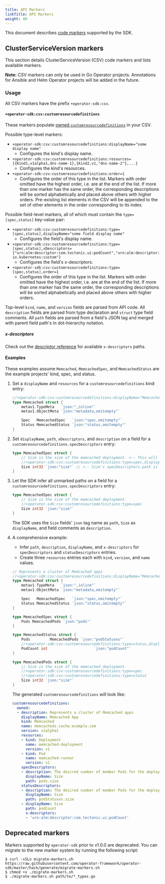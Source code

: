 ```yaml
---
title: API Markers
linkTitle: API Markers
weight: 40
---
```


This document describes [code markers][markers] supported by the SDK.

## ClusterServiceVersion markers

This section details ClusterServiceVersion (CSV) code markers and lists available markers.

**Note:** CSV markers can only be used in Go Operator projects. Annotations for Ansible and Helm Operator projects will be added in the future.

### Usage

All CSV markers have the prefix `+operator-sdk:csv`.

#### `+operator-sdk:csv:customresourcedefinitions`

These markers populate [owned `customresourcedefinitions`][csv-crds] in your CSV.

Possible type-level markers:
- `+operator-sdk:csv:customresourcedefinitions:displayName="some display name"`
	- Configures the kind's display name.
- `+operator-sdk:csv:customresourcedefinitions:resources={{Kind1,v1alpha1,dns-name-1},{Kind2,v1,"dns-name-2"},...}`
	- Configures the kind's resources.
- `+operator-sdk:csv:customresourcedefinitions:order=1`
	- Configures the order of this type in the list. Markers with order omitted have the highest order, i.e. are at the end of the list. If more than one marker has the same order, the corresponding descriptions will be sorted alphabetically and placed above others with higher orders. Pre-existing list elements in the CSV will be appended to the set of other elements in the order corresponding to its index.

Possible field-level markers, all of which must contain the `type=[spec,status]` key-value pair:
- `+operator-sdk:csv:customresourcedefinitions:type=[spec,status],displayName="some field display name"`
	- Configures the field's display name.
- `+operator-sdk:csv:customresourcedefinitions:type=[spec,status],xDescriptors={"urn:alm:descriptor:com.tectonic.ui:podCount","urn:alm:descriptor:io.kubernetes:custom"}`
	- Configures the field's x-descriptors.
- `+operator-sdk:csv:customresourcedefinitions:type=[spec,status],order=1`
	- Configures the order of this type in the list. Markers with order omitted have the highest order, i.e. are at the end of the list. If more than one marker has the same order, the corresponding descriptions will be sorted alphabetically and placed above others with higher orders.

Top-level `kind`, `name`, and `version` fields are parsed from API code.
All `description` fields are parsed from type declaration and `struct` type field comments.
All `path` fields are parsed from a field's JSON tag and merged with parent
field path's in dot-hierarchy notation.

##### x-descriptors

Check out the [descriptor reference][csv-x-desc] for available `x-descriptors` paths.

#### Examples

These examples assume `Memcached`, `MemcachedSpec`, and `MemcachedStatus` are the example projects' kind, spec, and status.

1. Set a `displayName` and `resources` for a `customresourcedefinitions` kind entry:

	```go
	//+operator-sdk:csv:customresourcedefinitions:displayName="Memcached App",resources={{Pod,v1,memcached-runner},{Deployment,v1,memcached-deployment}}
	type Memcached struct {
		metav1.TypeMeta   `json:",inline"`
		metav1.ObjectMeta `json:"metadata,omitempty"`

		Spec   MemcachedSpec   `json:"spec,omitempty"`
		Status MemcachedStatus `json:"status,omitempty"`
	}
	```

2. Set `displayName`, `path`, `xDescriptors`, and `description` on a field for a `customresourcedefinitions.specDescriptors` entry:

	```go
	type MemcachedSpec struct {
		// Size is the size of the memcached deployment. <-- This will become Size's specDescriptors.description.
		//+operator-sdk:csv:customresourcedefinitions:type=spec,displayName="Number of pods",xDescriptors={"urn:alm:descriptor:com.tectonic.ui:podCount","urn:alm:descriptor:io.kubernetes:custom"}
		Size int32 `json:"size"` // <-- Size's specDescriptors.path is inferred from this JSON tag.
	}
	```

3. Let the SDK infer all unmarked paths on a field for a `customresourcedefinitions.specDescriptors` entry:

	```go
	type MemcachedSpec struct {
		// Size is the size of the memcached deployment.
		//+operator-sdk:csv:customresourcedefinitions:type=spec
		Size int32 `json:"size"`
	}
	```

	The SDK uses the `Size` fields' `json` tag name as `path`, `Size` as `displayName`, and field comments as `description`.

4. A comprehensive example:
	- Infer `path`, `description`, `displayName`, and `x-descriptors` for `specDescriptors` and `statusDescriptors` entries.
	- Create three `resources` entries each with `kind`, `version`, and `name` values.

	```go
	// Represents a cluster of Memcached apps
	//+operator-sdk:csv:customresourcedefinitions:displayName="Memcached App",resources={{Pod,v1,memcached-runner},{Deployment,v1,memcached-deployment}}
	type Memcached struct {
		metav1.TypeMeta   `json:",inline"`
		metav1.ObjectMeta `json:"metadata,omitempty"`

		Spec   MemcachedSpec   `json:"spec,omitempty"`
		Status MemcachedStatus `json:"status,omitempty"`
	}

	type MemcachedSpec struct {
		Pods MemcachedPods `json:"pods"`
	}

	type MemcachedStatus struct {
		Pods 		 MemcachedPods `json:"podStatuses"`
		//+operator-sdk:csv:customresourcedefinitions:type=status,displayName="Pod Count",xDescriptors="urn:alm:descriptor:com.tectonic.ui:podCount"
		PodCount int 					 `json:"podCount"`
	}

	type MemcachedPods struct {
		// Size is the size of the memcached deployment.
		//+operator-sdk:csv:customresourcedefinitions:type=spec
		//+operator-sdk:csv:customresourcedefinitions:type=status
		Size int32 `json:"size"`
	}
	```

	The generated `customresourcedefinitions` will look like:

	```yaml
	customresourcedefinitions:
	  owned:
	  - description: Represents a cluster of Memcached apps
	    displayName: Memcached App
	    kind: Memcached
	    name: memcacheds.cache.example.com
	    version: v1alpha1
	    resources:
	    - kind: Deployment
	      name: memcached-deployment
	      version: v1
	    - kind: Pod
	      name: memcached-runner
	      version: v1
	    specDescriptors:
	    - description: The desired number of member Pods for the deployment.
	      displayName: Size
	      path: pods.size
	    statusDescriptors:
	    - description: The desired number of member Pods for the deployment.
	      displayName: Size
	      path: podStatuses.size
	    - displayName: Size
	      path: podCount
	      x-descriptors:
	      - 'urn:alm:descriptor:com.tectonic.ui:podCount'
	```


## Deprecated markers

Markers supported by `operator-sdk` prior to v1.0.0 are deprecated.
You can migrate to the new marker system by running the following script:

```console
$ curl -sSLo migrate-markers.sh https://raw.githubusercontent.com/operator-framework/operator-sdk/master/hack/generate/migrate-markers.sh
$ chmod +x ./migrate-markers.sh
$ ./migrate-markers.sh path/to/*_types.go
```


[markers]:https://pkg.go.dev/sigs.k8s.io/controller-tools/pkg/markers
[cli-gen-kustomize-manifests]:/docs/cli/operator-sdk_generate_kustomize_manifests
[csv-x-desc]:https://github.com/openshift/console/blob/master/frontend/packages/operator-lifecycle-manager/src/components/descriptors/reference/reference.md
[csv-spec]:https://github.com/operator-framework/operator-lifecycle-manager/blob/e0eea22/doc/design/building-your-csv.md
[csv-crds]:https://github.com/operator-framework/operator-lifecycle-manager/blob/master/doc/design/building-your-csv.md#your-custom-resource-definitions

